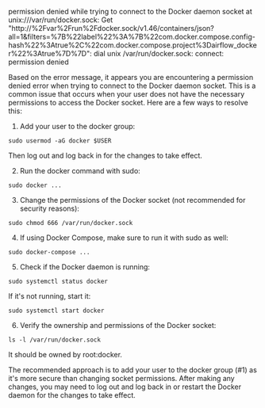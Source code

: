 permission denied while trying to connect to the Docker daemon socket at unix:///var/run/docker.sock: Get "http://%2Fvar%2Frun%2Fdocker.sock/v1.46/containers/json?all=1&filters=%7B%22label%22%3A%7B%22com.docker.compose.config-hash%22%3Atrue%2C%22com.docker.compose.project%3Dairflow_docker%22%3Atrue%7D%7D": dial unix /var/run/docker.sock: connect: permission denied


Based on the error message, it appears you are encountering a permission denied error when trying to connect to the Docker daemon socket. This is a common issue that occurs when your user does not have the necessary permissions to access the Docker socket. Here are a few ways to resolve this:

1. Add your user to the docker group:

```
sudo usermod -aG docker $USER
```

Then log out and log back in for the changes to take effect.

2. Run the docker command with sudo:

```
sudo docker ...
```

3. Change the permissions of the Docker socket (not recommended for security reasons):

```
sudo chmod 666 /var/run/docker.sock
```

4. If using Docker Compose, make sure to run it with sudo as well:

```
sudo docker-compose ...
```

5. Check if the Docker daemon is running:

```
sudo systemctl status docker
```

If it's not running, start it:

```
sudo systemctl start docker
```

6. Verify the ownership and permissions of the Docker socket:

```
ls -l /var/run/docker.sock
```

It should be owned by root:docker.

The recommended approach is to add your user to the docker group (#1) as it's more secure than changing socket permissions. After making any changes, you may need to log out and log back in or restart the Docker daemon for the changes to take effect.

